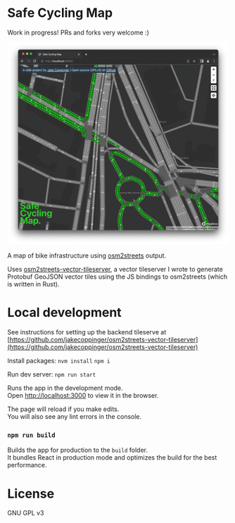 Safe Cycling Map
================

Work in progress!  PRs and forks very welcome :)


![Screenshot of map](img/safe-cycling-map-2022-01-05.png)

A map of bike infrastructure using [osm2streets](https://github.com/a-b-street/osm2streets) output.

Uses [osm2streets-vector-tileserver](https://github.com/jakecoppinger/osm2streets-vector-tileserver),
a vector tileserver I wrote to generate Protobuf GeoJSON vector tiles using the JS bindings to
osm2streets (which is written in Rust).

# Local development

See instructions for setting up the backend tileserve at 
[https://github.com/jakecoppinger/osm2streets-vector-tileserver](https://github.com/jakecoppinger/osm2streets-vector-tileserver)

Install packages:
`nvm install`
`npm i`

Run dev server:
`npm run start`

Runs the app in the development mode.<br />
Open [http://localhost:3000](http://localhost:3000) to view it in the browser.

The page will reload if you make edits.<br />
You will also see any lint errors in the console.

### `npm run build`

Builds the app for production to the `build` folder.<br />
It bundles React in production mode and optimizes the build for the best performance.

# License
GNU GPL v3
